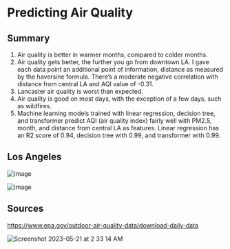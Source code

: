# Predicting Air Quality
## Summary
1. Air quality is better in warmer months, compared to colder months.
2. Air quality gets better, the further you go from downtown LA. I gave each data point an additional point of information, distance as measured by the haversine formula. There’s a moderate negative correlation with distance from central LA and AQI value of -0.31.
3. Lancaster air quality is worst than expected.
4. Air quality is good on most days, with the exception of a few days, such as wildfires.
5. Machine learning models trained with linear regression, decision tree, and transformer predict AQI (air quality index) fairly well with PM2.5, month, and distance from central LA as features. Linear regression has an R2 score of 0.94, decision tree with 0.99, and transformer with 0.99.


## Los Angeles
![image](https://github.com/cheung0/Air-Quality-Prediction/assets/56772737/d0ac5a0b-bdb3-4fb7-916c-1f3383310a00)

![image](https://github.com/cheung0/Air-Quality-Prediction/assets/56772737/19098afd-4ebe-465b-95c9-664128e2b61d)


## Sources
https://www.epa.gov/outdoor-air-quality-data/download-daily-data 

![Screenshot 2023-05-21 at 2 33 14 AM](https://github.com/cheung0/California-Air-Quality-Prediction/assets/56772737/363979a0-bdf7-430e-a394-75ca1bd27aa6)
